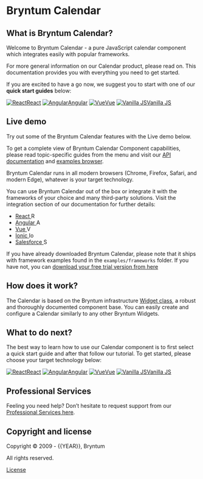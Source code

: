[//]: # (Links in this document only works when viewed in the documentation browser, surf to ./docs)

# Bryntum Calendar

## What is Bryntum Calendar?

Welcome to Bryntum Calendar - a pure JavaScript calendar component which integrates easily with popular frameworks.

For more general information on our Calendar product, please read on. This documentation provides you with everything
you need to get started.

If you are excited to have a go now, we suggest you to start with one of our **quick start guides** below:

<div class="framework-logos">
<a href="#Calendar/guides/quick-start/react.md"><img src="Core/logo/react.svg" alt="React"><span>React</span></a>
<a href="#Calendar/guides/quick-start/angular.md"><img src="Core/logo/angular.svg" alt="Angular"><span>Angular</span></a>
<a href="#Calendar/guides/quick-start/vue-3.md"><img src="Core/logo/vue.svg" alt="Vue"><span>Vue</span></a>
<a href="#Calendar/guides/quick-start/javascript.md"><img src="Core/logo/vanilla.svg" alt="Vanilla JS"><span>Vanilla JS</span></a>
</div>

## Live demo

Try out some of the Bryntum Calendar features with the Live demo below.

<div class="external-example" data-file="Calendar/guides/readme/intro.js"></div>

To get a complete view of Bryntum Calendar Component capabilities, please read topic-specific guides from the menu and
visit our [API documentation](#Calendar/view/Calendar) and [examples browser](../examples).

Bryntum Calendar runs in all modern browsers (Chrome, Firefox, Safari, and modern Edge), whatever is your target
technology.

You can use Bryntum Calendar out of the box or integrate it with the frameworks of your choice and many third-party
solutions. Visit the integration section of our documentation for further details:

* <a href="#Calendar/guides/integration/react/guide.md">React <img style="height: 1em;width: 1em;margin-top:0;" src="Core/logo/react.svg" alt="React"></a>
* <a href="#Calendar/guides/integration/angular/guide.md">Angular <img style="height: 1em;width: 1em;margin-top:0;" src="Core/logo/angular.svg" alt="Angular"></a>
* <a href="#Calendar/guides/integration/vue/guide.md">Vue <img style="height: 1em;width: 1em;margin-top:0;" src="Core/logo/vue.svg" alt="Vue"></a>
* <a href="#Calendar/guides/integration/ionic/guide.md">Ionic <img style="height: 1em;width: 1em;margin-top:0;" src="Core/logo/ionic.svg" alt="Ionic"></a>
* <a href="#Calendar/guides/integration/salesforce/readme.md">Salesforce <img style="height: 1em;width: 1em;margin-top:0;" src="Core/logo/salesforce.svg" alt="Salesforce"></a>

<div class="note">
If you have already downloaded Bryntum Calendar, please note that it ships with framework examples found in the 
<code>examples/frameworks</code> folder. If you have not, you can <a href="https://bryntum.com/download">download your
free trial version from here</a>
</div>

## How does it work?

The Calendar is based on the Bryntum infrastructure [Widget class](#Core/widget/Widget), a robust and thoroughly
documented component base. You can easily create and configure a Calendar similarly to any other Bryntum Widgets.

[//]: # (do not change the title of the last section unless you adapt GA Tag tutorial_complete)
## What to do next?

The best way to learn how to use our Calendar component is to first select a quick start guide and after that follow our
tutorial. To get started, please choose your target technology below:

<div class="framework-logos">
<a href="#Calendar/guides/quick-start/react.md"><img src="Core/logo/react.svg" alt="React"><span>React</span></a>
<a href="#Calendar/guides/quick-start/angular.md"><img src="Core/logo/angular.svg" alt="Angular"><span>Angular</span></a>
<a href="#Calendar/guides/quick-start/vue-3.md"><img src="Core/logo/vue.svg" alt="Vue"><span>Vue</span></a>
<a href="#Calendar/guides/quick-start/javascript.md"><img src="Core/logo/vanilla.svg" alt="Vanilla JS"><span>Vanilla JS</span></a>
</div>

## Professional Services

Feeling you need help? Don’t hesitate to request support from our 
[Professional Services here](https://bryntum.com/services/).

## Copyright and license

Copyright © 2009 - {{YEAR}}, Bryntum

All rights reserved.

[License](https://bryntum.com/products/calendar/license/)
